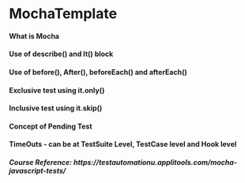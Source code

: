 # MochaTemplate

<h4> What is Mocha </h4>
<h4>Use of describe() and It() block</h4>
<h4>Use of before(), After(), beforeEach() and afterEach()</h4>
<h4>Exclusive test using it.only()</h4>
<h4>Inclusive test using it.skip()</h4>
<h4>Concept of Pending Test</h4>
<h4>TimeOuts - can be at TestSuite Level, TestCase level and Hook level</h4>
<!--h3>Reporting in mocha</h3-->
<h5>Course Reference: https://testautomationu.applitools.com/mocha-javascript-tests/</h4>

  
